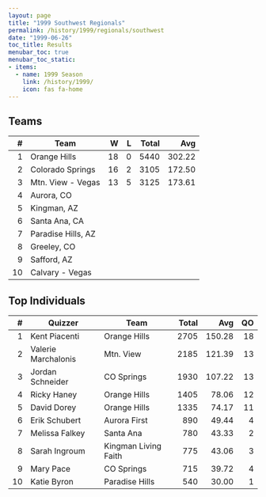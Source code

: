 ```yaml
---
layout: page
title: "1999 Southwest Regionals"
permalink: /history/1999/regionals/southwest
date: "1999-06-26"
toc_title: Results
menubar_toc: true
menubar_toc_static:
- items:
  - name: 1999 Season
    link: /history/1999/
    icon: fas fa-home
---
```


## Teams

|    # | Team               |    W |    L | Total |    Avg |
| ---: | ------------------ | ---: | ---: | ----: | -----: |
|    1 | Orange Hills       |   18 |    0 |  5440 | 302.22 |
|    2 | Colorado Springs   |   16 |    2 |  3105 | 172.50 |
|    3 | Mtn. View - Vegas  |   13 |    5 |  3125 | 173.61 |
|    4 | Aurora, CO         |      |      |       |        |
|    5 | Kingman, AZ        |      |      |       |        |
|    6 | Santa Ana, CA      |      |      |       |        |
|    7 | Paradise Hills, AZ |      |      |       |        |
|    8 | Greeley, CO        |      |      |       |        |
|    9 | Safford, AZ        |      |      |       |        |
|   10 | Calvary - Vegas    |      |      |       |        |

## Top Individuals

|    # | Quizzer             | Team                 | Total |    Avg |   QO |
| ---: | ------------------- | -------------------- | ----: | -----: | ---: |
|    1 | Kent Piacenti       | Orange Hills         |  2705 | 150.28 |   18 |
|    2 | Valerie Marchalonis | Mtn. View            |  2185 | 121.39 |   13 |
|    3 | Jordan Schneider    | CO Springs           |  1930 | 107.22 |   13 |
|    4 | Ricky Haney         | Orange Hills         |  1405 |  78.06 |   12 |
|    5 | David Dorey         | Orange Hills         |  1335 |  74.17 |   11 |
|    6 | Erik Schubert       | Aurora First         |   890 |  49.44 |    4 |
|    7 | Melissa Falkey      | Santa Ana            |   780 |  43.33 |    2 |
|    8 | Sarah Ingroum       | Kingman Living Faith |   775 |  43.06 |    3 |
|    9 | Mary Pace           | CO Springs           |   715 |  39.72 |    4 |
|   10 | Katie Byron         | Paradise Hills       |   540 |  30.00 |    1 |

